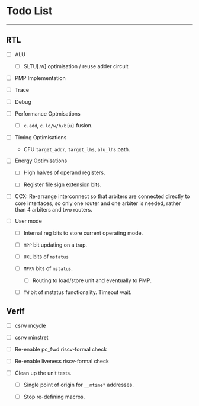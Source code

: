 
# Todo List

---

## RTL

- [ ] ALU

  - [ ] SLTU[.w] optimisation / reuse adder circuit

- [ ] PMP Implementation

- [ ] Trace

- [ ] Debug

- [ ] Performance Optmisations

  - [ ] `c.add`, `c.ld/w/h/b[u]` fusion.

- [ ] Timing Optimisations

  - CFU `target_addr`, `target_lhs`, `alu_lhs` path.

- [ ] Energy Optimisations

  - [ ] High halves of operand registers.

  - [ ] Register file sign extension bits.

- [ ] CCX: Re-arrange interconnect so that arbiters are connected
           directly to core interfaces, so only one router and
           one arbiter is needed, rather than 4 arbiters and two routers.

- [ ] User mode

  - [ ] Internal reg bits to store current operating mode.

  - [ ] `MPP` bit updating on a trap.

  - [ ] `UXL` bits of `mstatus`

  - [ ] `MPRV` bits of `mstatus`.
    
    - [ ] Routing to load/store unit and eventually to PMP.

  - [ ] `TW` bit of mstatus functionality. Timeout wait.

## Verif

- [ ] csrw mcycle
- [ ] csrw minstret

- [ ] Re-enable pc_fwd riscv-formal check
- [ ] Re-enable liveness riscv-formal check

- [ ] Clean up the unit tests.

  - [ ] Single point of origin for `__mtime*` addresses.

  - [ ] Stop re-defining macros.
